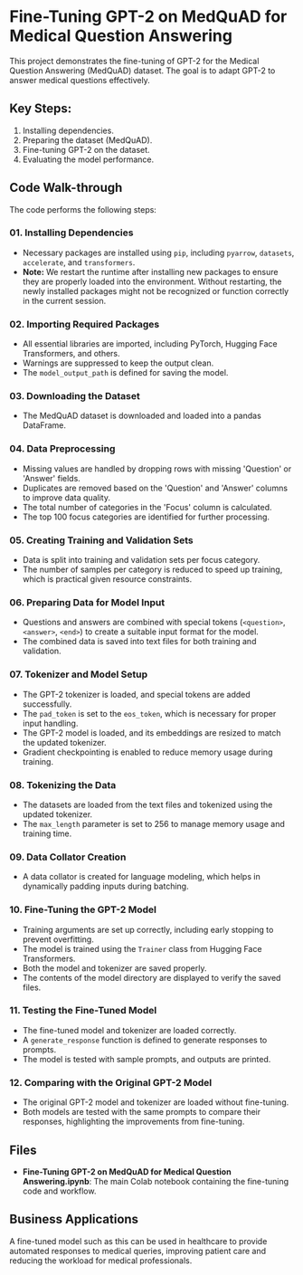 # Fine-Tuning GPT-2 on MedQuAD for Medical Question Answering

This project demonstrates the fine-tuning of GPT-2 for the Medical Question Answering (MedQuAD) dataset. The goal is to adapt GPT-2 to answer medical questions effectively.

## Key Steps:
1. Installing dependencies.
2. Preparing the dataset (MedQuAD).
3. Fine-tuning GPT-2 on the dataset.
4. Evaluating the model performance.

## Code Walk-through

The code performs the following steps:

### 01. Installing Dependencies

- Necessary packages are installed using `pip`, including `pyarrow`, `datasets`, `accelerate`, and `transformers`.
- **Note:** We restart the runtime after installing new packages to ensure they are properly loaded into the environment. Without restarting, the newly installed packages might not be recognized or function correctly in the current session.

### 02. Importing Required Packages

- All essential libraries are imported, including PyTorch, Hugging Face Transformers, and others.
- Warnings are suppressed to keep the output clean.
- The `model_output_path` is defined for saving the model.

### 03. Downloading the Dataset

- The MedQuAD dataset is downloaded and loaded into a pandas DataFrame.

### 04. Data Preprocessing

- Missing values are handled by dropping rows with missing 'Question' or 'Answer' fields.
- Duplicates are removed based on the 'Question' and 'Answer' columns to improve data quality.
- The total number of categories in the 'Focus' column is calculated.
- The top 100 focus categories are identified for further processing.

### 05. Creating Training and Validation Sets

- Data is split into training and validation sets per focus category.
- The number of samples per category is reduced to speed up training, which is practical given resource constraints.

### 06. Preparing Data for Model Input

- Questions and answers are combined with special tokens (`<question>`, `<answer>`, `<end>`) to create a suitable input format for the model.
- The combined data is saved into text files for both training and validation.

### 07. Tokenizer and Model Setup

- The GPT-2 tokenizer is loaded, and special tokens are added successfully.
- The `pad_token` is set to the `eos_token`, which is necessary for proper input handling.
- The GPT-2 model is loaded, and its embeddings are resized to match the updated tokenizer.
- Gradient checkpointing is enabled to reduce memory usage during training.

### 08. Tokenizing the Data

- The datasets are loaded from the text files and tokenized using the updated tokenizer.
- The `max_length` parameter is set to 256 to manage memory usage and training time.

### 09. Data Collator Creation

- A data collator is created for language modeling, which helps in dynamically padding inputs during batching.

### 10. Fine-Tuning the GPT-2 Model

- Training arguments are set up correctly, including early stopping to prevent overfitting.
- The model is trained using the `Trainer` class from Hugging Face Transformers.
- Both the model and tokenizer are saved properly.
- The contents of the model directory are displayed to verify the saved files.

### 11. Testing the Fine-Tuned Model

- The fine-tuned model and tokenizer are loaded correctly.
- A `generate_response` function is defined to generate responses to prompts.
- The model is tested with sample prompts, and outputs are printed.

### 12. Comparing with the Original GPT-2 Model

- The original GPT-2 model and tokenizer are loaded without fine-tuning.
- Both models are tested with the same prompts to compare their responses, highlighting the improvements from fine-tuning.

## Files

- **Fine-Tuning GPT-2 on MedQuAD for Medical Question Answering.ipynb**: The main Colab notebook containing the fine-tuning code and workflow.

## Business Applications

A fine-tuned model such as this can be used in healthcare to provide automated responses to medical queries, improving patient care and reducing the workload for medical professionals.
